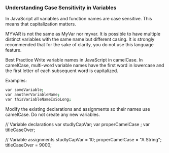 
### Understanding Case Sensitivity in Variables
In JavaScript all variables and function names are case sensitive. This means that capitalization matters.

MYVAR is not the same as MyVar nor myvar. It is possible to have multiple distinct variables with the same name but different casing. It is strongly recommended that for the sake of clarity, you do not use this language feature.

Best Practice
Write variable names in JavaScript in camelCase. In camelCase, multi-word variable names have the first word in lowercase and the first letter of each subsequent word is capitalized.

Examples:
```bash
var someVariable;
var anotherVariableName;
var thisVariableNameIsSoLong;
```
Modify the existing declarations and assignments so their names use camelCase.
Do not create any new variables.


// Variable declarations
var studlyCapVar;
var properCamelCase ;
var titleCaseOver;

// Variable assignments
studlyCapVar = 10;
properCamelCase = "A String";
titleCaseOver = 9000;
